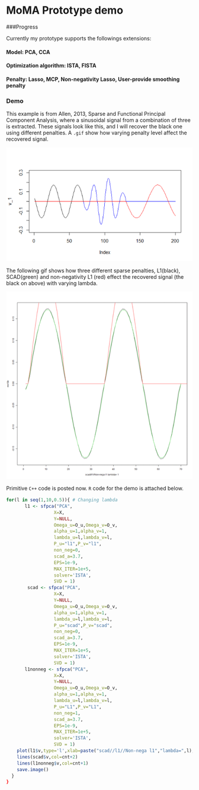 # MoMA Prototype demo

###Progress

Currently my prototype supports the followings extensions:

#### Model: PCA, CCA

#### Optimization algorithm: ISTA, FISTA

#### Penalty: Lasso, MCP, Non-negativity Lasso, User-provide smoothing penalty

### Demo

This example is from Allen, 2013, Sparse and Functional Principal Component Analysis, where a sinusoidal signal from a combination of three is extracted. These signals look like this, and I will recover the black one using different penalties. A `.gif` show how varying penalty level affect the recovered signal.

![](signal.png)

The following gif shows how three different sparse penalties, L1(black), SCAD(green) and non-negativity L1 (red) effect the recovered signal (the black on above) with varying lambda.

![](Demo.gif)

 Primitive `C++` code is posted now. `R` code for the demo is attached below.

```R
for(l in seq(1,10,0.5)){ # Changing lambda
       l1 <- sfpca("PCA",
                  X=X,
                  Y=NULL,
                  Omega_u=O_u,Omega_v=O_v,
                  alpha_u=1,alpha_v=1,
                  lambda_u=l,lambda_v=l,
                  P_u="l1",P_v="l1",
                  non_neg=0,
                  scad_a=3.7,
                  EPS=1e-9,
                  MAX_ITER=1e+5, 
                  solver='ISTA',
                  SVD = 1)
        scad <- sfpca("PCA",
                  X=X,
                  Y=NULL,
                  Omega_u=O_u,Omega_v=O_v,
                  alpha_u=1,alpha_v=1,
                  lambda_u=l,lambda_v=l,
                  P_u="scad",P_v="scad",
                  non_neg=0,
                  scad_a=3.7,
                  EPS=1e-9,
                  MAX_ITER=1e+5, 
                  solver='ISTA',
                  SVD = 1)
       l1nonneg <- sfpca("PCA",
                  X=X,
                  Y=NULL,
                  Omega_u=O_u,Omega_v=O_v,
                  alpha_u=1,alpha_v=1,
                  lambda_u=l,lambda_v=l,
                  P_u="L1",P_v="L1",
                  non_neg=1,
                  scad_a=3.7,
                  EPS=1e-9,
                  MAX_ITER=1e+5, 
                  solver='ISTA',
                  SVD = 1)
    plot(l1$v,type='l',xlab=paste("scad//l1//Non-nega l1","lambda=",l),xlim=c(0,70))
    lines(scad$v,col=cnt+2)
    lines(l1nonneg$v,col=cnt+1)
    save.image()
  }
}
```

